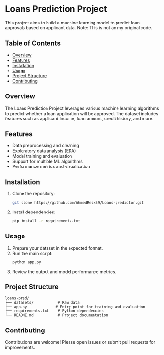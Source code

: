 # Loans Prediction Project

This project aims to build a machine learning model to predict loan approvals based on applicant data.
Note: This is not an my original code.

## Table of Contents

- [Overview](#overview)
- [Features](#features)
- [Installation](#installation)
- [Usage](#usage)
- [Project Structure](#project-structure)
- [Contributing](#contributing)

## Overview

The Loans Prediction Project leverages various machine learning algorithms to predict whether a loan application will be approved. The dataset includes features such as applicant income, loan amount, credit history, and more.

## Features

- Data preprocessing and cleaning
- Exploratory data analysis (EDA)
- Model training and evaluation
- Support for multiple ML algorithms
- Performance metrics and visualization

## Installation

1. Clone the repository:
    ```bash
    git clone https://github.com/AhmedRezk59/Loans-predictor.git
    ```
2. Install dependencies:
    ```bash
    pip install -r requirements.txt
    ```

## Usage

1. Prepare your dataset in the expected format.
2. Run the main script:
    ```bash
    python app.py
    ```
3. Review the output and model performance metrics.

## Project Structure

```
loans-pred/
├── datasets/           # Raw data
├── app.py             # Entry point for training and evaluation
├── requirements.txt    # Python dependencies
└── README.md           # Project documentation
```

## Contributing

Contributions are welcome! Please open issues or submit pull requests for improvements.
